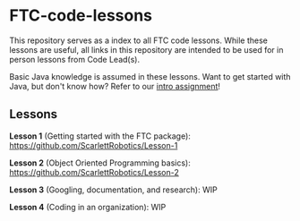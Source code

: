 # FTC-code-lessons
This repository serves as a index to all FTC code lessons.
While these lessons are useful, all links in this repository are intended to be used for in person lessons from Code Lead(s).

Basic Java knowledge is assumed in these lessons. Want to get started with Java, but don't know how? Refer to our [intro assignment](https://github.com/ScarlettRobotics/Robotics-Assignment-V.2)!

## Lessons
**Lesson 1** (Getting started with the FTC package): https://github.com/ScarlettRobotics/Lesson-1

**Lesson 2** (Object Oriented Programming basics): https://github.com/ScarlettRobotics/Lesson-2

**Lesson 3** (Googling, documentation, and research): WIP

**Lesson 4** (Coding in an organization): WIP
